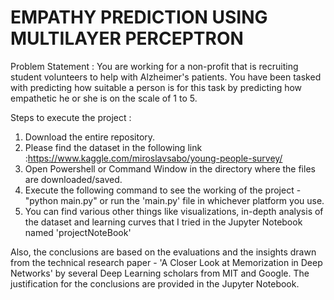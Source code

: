 # EMPATHY PREDICTION USING MULTILAYER PERCEPTRON

Problem Statement : You are working for a non-profit that is recruiting student volunteers to help with Alzheimer's patients. You have been tasked with predicting how suitable a person is for this task by predicting how empathetic he or she is on the scale of 1 to 5.

Steps to execute the project :

1) Download the entire repository.
2) Please find the dataset in the following link :https://www.kaggle.com/miroslavsabo/young-people-survey/
2) Open Powershell or Command Window in the directory where the files are downloaded/saved.
3) Execute the following command to see the working of the project - "python main.py" or run the 'main.py' file in whichever platform you use.
4) You can find various other things like visualizations, in-depth analysis of the dataset and learning curves that I tried in the Jupyter Notebook named 'projectNoteBook'

Also, the conclusions are based on the evaluations and the insights drawn from the technical research paper - 'A Closer Look at Memorization in Deep Networks' by several Deep Learning scholars from MIT and Google. The justification for the conclusions are provided in the Jupyter Notebook.
